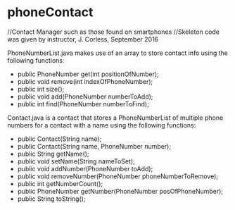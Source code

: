 # phoneContact
//Contact Manager such as those found on smartphones
//Skeleton code was given by instructor, J. Corless, September 2016


PhoneNumberList.java makes use of an array to store contact info using the following functions:
  - public PhoneNumber get(int positionOfNumber);
  - public void remove(int indexOfPhoneNumber);
  - public int size();
  - public void add(PhoneNumber numberToAdd);
  - public int find(PhoneNumber numberToFind);

Contact.java is a contact that stores a PhoneNumberList of multiple phone numbers for a contact with a name using the following functions:
  - public Contact(String name);
  - public Contact(String name, PhoneNumber number);
  - public String getName();
  - public void setName(String nameToSet);
  - public void addNumber(PhoneNumber toAdd);
  - public void removeNumber(PhoneNumber phoneNumberToRemove);
  - public int getNumberCount();
  - public PhoneNumber getNumber(PhoneNumber posOfPhoneNumber);
  - public String toString();
